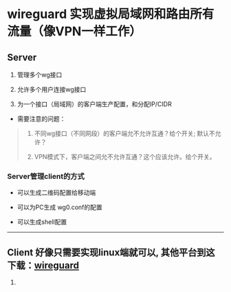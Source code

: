# wireguard 实现虚拟局域网和路由所有流量（像VPN一样工作）

## Server

1. 管理多个wg接口

2. 允许多个用户连接wg接口

3. 为一个接口（局域网）的客户端生产配置，和分配IP/CIDR

- 需要注意的问题：

>1) 不同wg接口（不同网段）的客户端允不允许互通？给个开关; 默认不允许？
>
>2) VPN模式下，客户端之间允不允许互通？这个应该允许。给个开关。
>

### Server管理client的方式

- 可以生成二维码配置给移动端

- 可以为PC生成 wg0.conf的配置

- 可以生成shell配置

---

## Client 好像只需要实现linux端就可以, 其他平台到这下载：[wireguard](https://www.wireguard.com/install/)

1. 